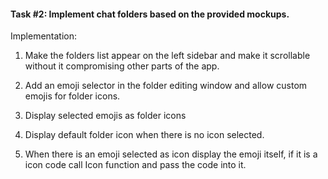 #### Task #2: Implement chat folders based on the provided mockups.

Implementation:

1. Make the folders list appear on the left sidebar and make it scrollable without it compromising other parts of the app.

2. Add an emoji selector in the folder editing window and allow custom emojis for folder icons.

3. Display selected emojis as folder icons

4. Display default folder icon when there is no icon selected.

5. When there is an emoji selected as icon display the emoji itself, if it is a icon code call Icon function and pass the code into it.